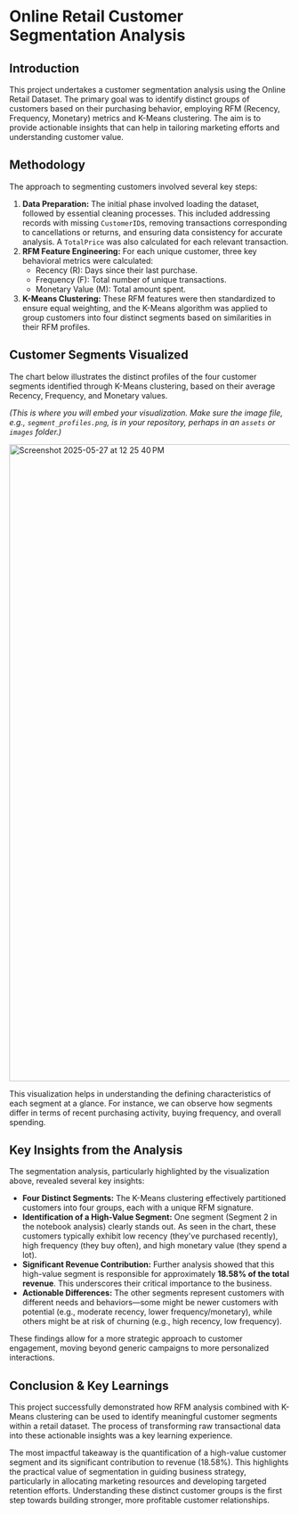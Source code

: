 # Online Retail Customer Segmentation Analysis

## Introduction

This project undertakes a customer segmentation analysis using the Online Retail Dataset. The primary goal was to identify distinct groups of customers based on their purchasing behavior, employing RFM (Recency, Frequency, Monetary) metrics and K-Means clustering. The aim is to provide actionable insights that can help in tailoring marketing efforts and understanding customer value.

## Methodology

The approach to segmenting customers involved several key steps:

1.  **Data Preparation:** The initial phase involved loading the dataset, followed by essential cleaning processes. This included addressing records with missing `CustomerID`s, removing transactions corresponding to cancellations or returns, and ensuring data consistency for accurate analysis. A `TotalPrice` was also calculated for each relevant transaction.
2.  **RFM Feature Engineering:** For each unique customer, three key behavioral metrics were calculated:
    * Recency (R): Days since their last purchase.
    * Frequency (F): Total number of unique transactions.
    * Monetary Value (M): Total amount spent.
3.  **K-Means Clustering:** These RFM features were then standardized to ensure equal weighting, and the K-Means algorithm was applied to group customers into four distinct segments based on similarities in their RFM profiles.

## Customer Segments Visualized

The chart below illustrates the distinct profiles of the four customer segments identified through K-Means clustering, based on their average Recency, Frequency, and Monetary values.

*(This is where you will embed your visualization. Make sure the image file, e.g., `segment_profiles.png`, is in your repository, perhaps in an `assets` or `images` folder.)*

<img width="1143" alt="Screenshot 2025-05-27 at 12 25 40 PM" src="https://github.com/user-attachments/assets/9674c93e-0152-436b-904e-26948478fabc" />

This visualization helps in understanding the defining characteristics of each segment at a glance. For instance, we can observe how segments differ in terms of recent purchasing activity, buying frequency, and overall spending.

## Key Insights from the Analysis

The segmentation analysis, particularly highlighted by the visualization above, revealed several key insights:

* **Four Distinct Segments:** The K-Means clustering effectively partitioned customers into four groups, each with a unique RFM signature.
* **Identification of a High-Value Segment:** One segment (Segment 2 in the notebook analysis) clearly stands out. As seen in the chart, these customers typically exhibit low recency (they've purchased recently), high frequency (they buy often), and high monetary value (they spend a lot).
* **Significant Revenue Contribution:** Further analysis showed that this high-value segment is responsible for approximately **18.58% of the total revenue**. This underscores their critical importance to the business.
* **Actionable Differences:** The other segments represent customers with different needs and behaviors—some might be newer customers with potential (e.g., moderate recency, lower frequency/monetary), while others might be at risk of churning (e.g., high recency, low frequency).

These findings allow for a more strategic approach to customer engagement, moving beyond generic campaigns to more personalized interactions.

## Conclusion & Key Learnings

This project successfully demonstrated how RFM analysis combined with K-Means clustering can be used to identify meaningful customer segments within a retail dataset. The process of transforming raw transactional data into these actionable insights was a key learning experience.

The most impactful takeaway is the quantification of a high-value customer segment and its significant contribution to revenue (18.58%). This highlights the practical value of segmentation in guiding business strategy, particularly in allocating marketing resources and developing targeted retention efforts. Understanding these distinct customer groups is the first step towards building stronger, more profitable customer relationships.

